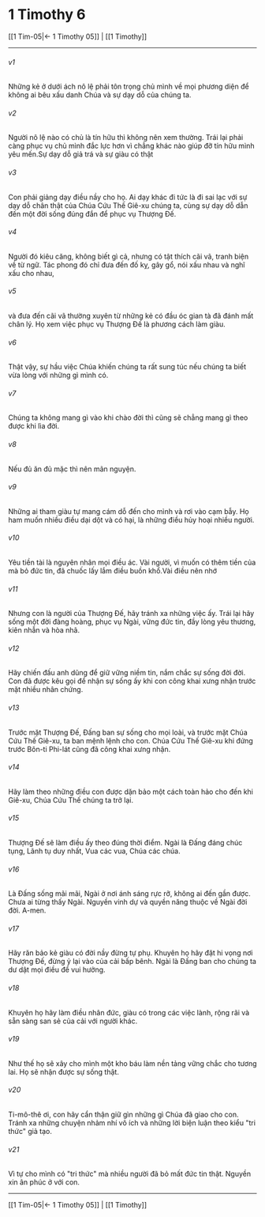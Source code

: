 # 1 Timothy 6

[[1 Tim-05|← 1 Timothy 05]] | [[1 Timothy]]
***



###### v1 
Những kẻ ở dưới ách nô lệ phải tôn trọng chủ mình về mọi phương diện để không ai bêu xấu danh Chúa và sự dạy dỗ của chúng ta. 

###### v2 
Người nô lệ nào có chủ là tín hữu thì không nên xem thường. Trái lại phải càng phục vụ chủ mình đắc lực hơn vì chẳng khác nào giúp đỡ tín hữu mình yêu mến.Sự dạy dỗ giả trá và sự giàu có thật 

###### v3 
Con phải giảng dạy điều nầy cho họ. Ai dạy khác đi tức là đi sai lạc với sự dạy dỗ chân thật của Chúa Cứu Thế Giê-xu chúng ta, cùng sự dạy dỗ dẫn đến một đời sống đúng đắn để phục vụ Thượng Đế. 

###### v4 
Người đó kiêu căng, không biết gì cả, nhưng có tật thích cãi vã, tranh biện về từ ngữ. Tác phong đó chỉ đưa đến đố kỵ, gây gổ, nói xấu nhau và nghĩ xấu cho nhau, 

###### v5 
và đưa đến cãi vã thường xuyên từ những kẻ có đầu óc gian tà đã đánh mất chân lý. Họ xem việc phục vụ Thượng Đế là phương cách làm giàu. 

###### v6 
Thật vậy, sự hầu việc Chúa khiến chúng ta rất sung túc nếu chúng ta biết vừa lòng với những gì mình có. 

###### v7 
Chúng ta không mang gì vào khi chào đời thì cũng sẽ chẳng mang gì theo được khi lìa đời. 

###### v8 
Nếu đủ ăn đủ mặc thì nên mãn nguyện. 

###### v9 
Những ai tham giàu tự mang cám dỗ đến cho mình và rơi vào cạm bẫy. Họ ham muốn nhiều điều dại dột và có hại, là những điều hủy hoại nhiều người. 

###### v10 
Yêu tiền tài là nguyên nhân mọi điều ác. Vài người, vì muốn có thêm tiền của mà bỏ đức tin, đã chuốc lấy lắm điều buồn khổ.Vài điều nên nhớ 

###### v11 
Nhưng con là người của Thượng Đế, hãy tránh xa những việc ấy. Trái lại hãy sống một đời đàng hoàng, phục vụ Ngài, vững đức tin, đầy lòng yêu thương, kiên nhẫn và hòa nhã. 

###### v12 
Hãy chiến đấu anh dũng để giữ vững niềm tin, nắm chắc sự sống đời đời. Con đã được kêu gọi để nhận sự sống ấy khi con công khai xưng nhận trước mặt nhiều nhân chứng. 

###### v13 
Trước mặt Thượng Đế, Đấng ban sự sống cho mọi loài, và trước mặt Chúa Cứu Thế Giê-xu, ta ban mệnh lệnh cho con. Chúa Cứu Thế Giê-xu khi đứng trước Bôn-ti Phi-lát cũng đã công khai xưng nhận. 

###### v14 
Hãy làm theo những điều con được dặn bảo một cách toàn hảo cho đến khi Giê-xu, Chúa Cứu Thế chúng ta trở lại. 

###### v15 
Thượng Đế sẽ làm điều ấy theo đúng thời điểm. Ngài là Đấng đáng chúc tụng, Lãnh tụ duy nhất, Vua các vua, Chúa các chúa. 

###### v16 
Là Đấng sống mãi mãi, Ngài ở nơi ánh sáng rực rỡ, không ai đến gần được. Chưa ai từng thấy Ngài. Nguyền vinh dự và quyền năng thuộc về Ngài đời đời. A-men. 

###### v17 
Hãy răn bảo kẻ giàu có đời nầy đừng tự phụ. Khuyên họ hãy đặt hi vọng nơi Thượng Đế, đừng ỷ lại vào của cải bấp bênh. Ngài là Đấng ban cho chúng ta dư dật mọi điều để vui hưởng. 

###### v18 
Khuyên họ hãy làm điều nhân đức, giàu có trong các việc lành, rộng rãi và sẵn sàng san sẻ của cải với người khác. 

###### v19 
Như thế họ sẽ xây cho mình một kho báu làm nền tảng vững chắc cho tương lai. Họ sẽ nhận được sự sống thật. 

###### v20 
Ti-mô-thê ơi, con hãy cẩn thận giữ gìn những gì Chúa đã giao cho con. Tránh xa những chuyện nhảm nhí vô ích và những lời biện luận theo kiểu "tri thức" giả tạo. 

###### v21 
Vì tự cho mình có "tri thức" mà nhiều người đã bỏ mất đức tin thật. Nguyền xin ân phúc ở với con.

***
[[1 Tim-05|← 1 Timothy 05]] | [[1 Timothy]]
